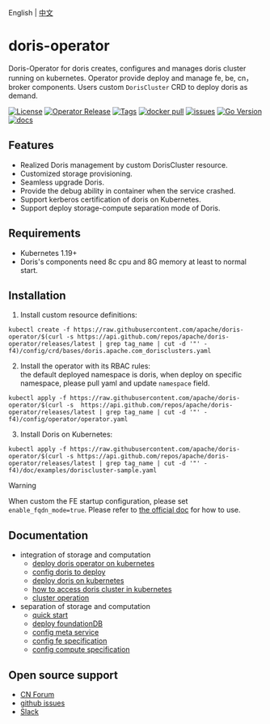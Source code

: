English | [中文](README-CN.md)
# doris-operator
Doris-Operator for doris creates, configures and manages doris cluster running on kubernetes. Operator provide deploy and manage fe, be, cn，broker components.
Users custom `DorisCluster` CRD to deploy doris as demand.

[![License](https://img.shields.io/badge/license-Apache%202-4EB1BA.svg?color=f5deb3)](https://www.apache.org/licenses/LICENSE-2.0.html)
[![Operator Release](https://img.shields.io/github/v/release/apache/doris-operator?color=00FFFF)](https://github.com/apache/doris-operator/releases)
[![Tags](https://img.shields.io/github/v/tag/apache/doris-operator?label=latest%20tag&color=00FF7F)](https://github.com/apache/doris-operator/tags)
[![docker pull](https://img.shields.io/docker/pulls/apache/doris?color=1E90FF&logo=docker)](https://img.shields.io/docker/pulls/apache/doris)
[![issues](https://img.shields.io/github/issues-search?query=repo%3Aapache%2Fdoris-operator%20is%3Aopen&color=AFEEEE&label=issues)](https://github.com/apache/doris-operator/issues)
[![Go Version](https://img.shields.io/github/go-mod/go-version/apache/doris-operator?color=00FFFF)](https://img.shields.io/github/go-mod/go-version/apache/doris-operator)
[![docs](https://img.shields.io/website?url=https%3A%2F%2Fdoris.apache.org%2Fdocs%2Finstall%2Fdeploy-on-kubernetes%2Finstall-config-cluster&label=docs&color=7FFF00)](https://doris.apache.org/docs/install/deploy-on-kubernetes/install-config-cluster)

## Features
- Realized Doris management by custom DorisCluster resource.
- Customized storage provisioning.
- Seamless upgrade Doris.
- Provide the debug ability in container when the service crashed.
- Support kerberos certification of doris on Kubernetes.
- Support deploy storage-compute separation mode of Doris.

## Requirements
- Kubernetes 1.19+
- Doris's components need 8c cpu and 8G memory at least to normal start.

## Installation
1. Install custom resource definitions:  
```shell
kubectl create -f https://raw.githubusercontent.com/apache/doris-operator/$(curl -s https://api.github.com/repos/apache/doris-operator/releases/latest | grep tag_name | cut -d '"' -f4)/config/crd/bases/doris.apache.com_dorisclusters.yaml
```
2. Install the operator with its RBAC rules:  
the default deployed namespace is doris, when deploy on specific namespace, please pull yaml and update `namespace` field.
```shell
kubectl apply -f https://raw.githubusercontent.com/apache/doris-operator/$(curl -s  https://api.github.com/repos/apache/doris-operator/releases/latest | grep tag_name | cut -d '"' -f4)/config/operator/operator.yaml
```
3. Install Doris on Kubernetes:
```shell
kubectl apply -f https://raw.githubusercontent.com/apache/doris-operator/$(curl -s https://api.github.com/repos/apache/doris-operator/releases/latest | grep tag_name | cut -d '"' -f4)/doc/examples/doriscluster-sample.yaml 
```
>[!WARNING]
>When custom the FE startup configuration, please set  `enable_fqdn_mode=true`. Please refer to [the official doc](https://doris.apache.org/docs/3.0/install/cluster-deployment/k8s-deploy/compute-storage-coupled/install-config-cluster) for how to use.

## Documentation
- integration of storage and computation
  - [deploy doris operator on kubernetes](https://doris.apache.org/docs/install/deploy-on-kubernetes/install-doris-operator)
  - [config doris to deploy](https://doris.apache.org/docs/install/deploy-on-kubernetes/install-config-cluster)
  - [deploy doris on kubernetes](https://doris.apache.org/docs/install/deploy-on-kubernetes/install-doris-cluster)
  - [how to access doris cluster in kubernetes](https://doris.apache.org/docs/install/deploy-on-kubernetes/access-cluster)
  - [cluster operation](https://doris.apache.org/docs/install/deploy-on-kubernetes/cluster-operation)
- separation of storage and computation
  - [quick start](https://doris.apache.org/docs/3.0/install/deploy-on-kubernetes/separating-storage-compute/install-doris-cluster)
  - [deploy foundationDB](https://doris.apache.org/docs/3.0/install/deploy-on-kubernetes/separating-storage-compute/install-fdb)
  - [config meta service](https://doris.apache.org/docs/3.0/install/deploy-on-kubernetes/separating-storage-compute/config-ms)
  - [config fe specification](https://doris.apache.org/docs/3.0/install/deploy-on-kubernetes/separating-storage-compute/config-fe)
  - [config compute specification](http://doris.apache.org/docs/3.0/install/deploy-on-kubernetes/separating-storage-compute/config-cg)

## Open source support
- [CN Forum](https://ask.selectdb.com/)
- [github issues](https://github.com/apache/doris-operator/issues)
- [Slack](https://apachedoriscommunity.slack.com/archives/C02T886T5AR)